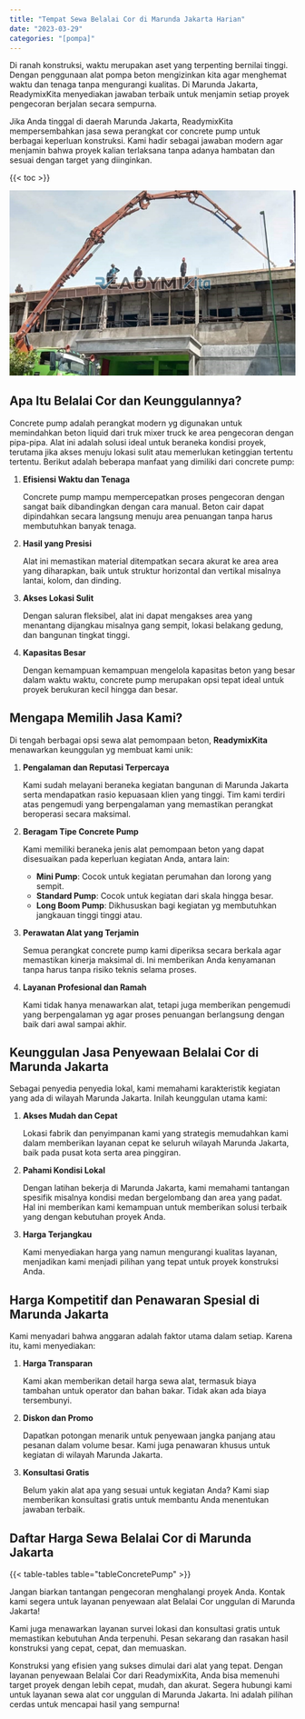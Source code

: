 ```yaml
---
title: "Tempat Sewa Belalai Cor di Marunda Jakarta Harian"
date: "2023-03-29"
categories: "[pompa]"
---
```


Di ranah konstruksi, waktu merupakan aset yang terpenting bernilai tinggi. Dengan penggunaan alat pompa beton mengizinkan kita agar menghemat waktu dan tenaga tanpa mengurangi kualitas. Di Marunda Jakarta, ReadymixKita menyediakan jawaban terbaik untuk menjamin setiap proyek pengecoran berjalan secara sempurna.

Jika Anda tinggal di daerah Marunda Jakarta, ReadymixKita mempersembahkan jasa sewa perangkat cor concrete pump untuk berbagai keperluan konstruksi. Kami hadir sebagai jawaban modern agar menjamin bahwa proyek kalian terlaksana tanpa adanya hambatan dan sesuai dengan target yang diinginkan.

{{< toc >}}

![Tempat Sewa Belalai Cor di Marunda Jakarta Harian](/images/pompa/sewa-pompa-05.jpg)

## Apa Itu Belalai Cor dan Keunggulannya?

Concrete pump adalah perangkat modern yg digunakan untuk memindahkan beton liquid dari truk mixer truck ke area pengecoran dengan pipa-pipa. Alat ini adalah solusi ideal untuk beraneka kondisi proyek, terutama jika akses menuju lokasi sulit atau memerlukan ketinggian tertentu tertentu. Berikut adalah beberapa manfaat yang dimiliki dari concrete pump:

1. **Efisiensi Waktu dan Tenaga**

   Concrete pump mampu mempercepatkan proses pengecoran dengan sangat baik dibandingkan dengan cara manual. Beton cair dapat dipindahkan secara langsung menuju area penuangan tanpa harus membutuhkan banyak tenaga.

2. **Hasil yang Presisi**

   Alat ini memastikan material ditempatkan secara akurat ke area area yang diharapkan, baik untuk struktur horizontal dan vertikal misalnya lantai, kolom, dan dinding.

3. **Akses Lokasi Sulit**

   Dengan saluran fleksibel, alat ini dapat mengakses area yang menantang dijangkau misalnya gang sempit, lokasi belakang gedung, dan bangunan tingkat tinggi.

4. **Kapasitas Besar**

   Dengan kemampuan kemampuan mengelola kapasitas beton yang besar dalam waktu waktu, concrete pump merupakan opsi tepat ideal untuk proyek berukuran kecil hingga dan besar.

## Mengapa Memilih Jasa Kami?

Di tengah berbagai opsi sewa alat pemompaan beton, **ReadymixKita** menawarkan keunggulan yg membuat kami unik:

1. **Pengalaman dan Reputasi Terpercaya**

   Kami sudah melayani beraneka kegiatan bangunan di Marunda Jakarta serta mendapatkan rasio kepuasaan klien yang tinggi. Tim kami terdiri atas pengemudi yang berpengalaman yang memastikan perangkat beroperasi secara maksimal.

2. **Beragam Tipe Concrete Pump**

   Kami memiliki beraneka jenis alat pemompaan beton yang dapat disesuaikan pada keperluan kegiatan Anda, antara lain:
   - **Mini Pump**: Cocok untuk kegiatan perumahan dan lorong yang sempit.
   - **Standard Pump**: Cocok untuk kegiatan dari skala hingga besar.
   - **Long Boom Pump**: Dikhususkan bagi kegiatan yg membutuhkan jangkauan tinggi tinggi atau.

3. **Perawatan Alat yang Terjamin**

   Semua perangkat concrete pump kami diperiksa secara berkala agar memastikan kinerja maksimal di. Ini memberikan Anda kenyamanan tanpa harus tanpa risiko teknis selama proses.

4. **Layanan Profesional dan Ramah**

   Kami tidak hanya menawarkan alat, tetapi juga memberikan pengemudi yang berpengalaman yg agar proses penuangan berlangsung dengan baik dari awal sampai akhir.

## Keunggulan Jasa Penyewaan Belalai Cor di Marunda Jakarta

Sebagai penyedia penyedia lokal, kami memahami karakteristik kegiatan yang ada di wilayah Marunda Jakarta. Inilah keunggulan utama kami:

1. **Akses Mudah dan Cepat**

   Lokasi fabrik dan penyimpanan kami yang strategis memudahkan kami dalam memberikan layanan cepat ke seluruh wilayah Marunda Jakarta, baik pada pusat kota serta area pinggiran.

2. **Pahami Kondisi Lokal**

   Dengan latihan bekerja di Marunda Jakarta, kami memahami tantangan spesifik misalnya kondisi medan bergelombang dan area yang padat. Hal ini memberikan kami kemampuan untuk memberikan solusi terbaik yang dengan kebutuhan proyek Anda.

3. **Harga Terjangkau**

   Kami menyediakan harga yang namun mengurangi kualitas layanan, menjadikan kami menjadi pilihan yang tepat untuk proyek konstruksi Anda.

## Harga Kompetitif dan Penawaran Spesial di Marunda Jakarta

Kami menyadari bahwa anggaran adalah faktor utama dalam setiap. Karena itu, kami menyediakan:

1. **Harga Transparan**

   Kami akan memberikan detail harga sewa alat, termasuk biaya tambahan untuk operator dan bahan bakar. Tidak akan ada biaya tersembunyi.

2. **Diskon dan Promo**

   Dapatkan potongan menarik untuk penyewaan jangka panjang atau pesanan dalam volume besar. Kami juga penawaran khusus untuk kegiatan di wilayah Marunda Jakarta.

3. **Konsultasi Gratis**

   Belum yakin alat apa yang sesuai untuk kegiatan Anda? Kami siap memberikan konsultasi gratis untuk membantu Anda menentukan jawaban terbaik.

## Daftar Harga Sewa Belalai Cor di Marunda Jakarta

{{< table-tables table="tableConcretePump" >}}

Jangan biarkan tantangan pengecoran menghalangi proyek Anda. Kontak kami segera untuk layanan penyewaan alat Belalai Cor unggulan di Marunda Jakarta!

Kami juga menawarkan layanan survei lokasi dan konsultasi gratis untuk memastikan kebutuhan Anda terpenuhi. Pesan sekarang dan rasakan hasil konstruksi yang cepat, cepat, dan memuaskan.

Konstruksi yang efisien yang sukses dimulai dari alat yang tepat. Dengan layanan penyewaan Belalai Cor dari ReadymixKita, Anda bisa memenuhi target proyek dengan lebih cepat, mudah, dan akurat. Segera hubungi kami untuk layanan sewa alat cor unggulan di Marunda Jakarta. Ini adalah pilihan cerdas untuk mencapai hasil yang sempurna!